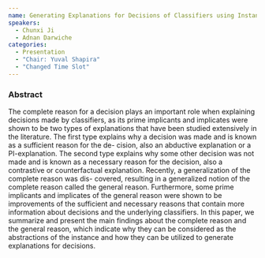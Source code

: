 ```yaml
---
name: Generating Explanations for Decisions of Classifiers using Instance Abstractions
speakers:
  - Chunxi Ji
  - Adnan Darwiche
categories:
  - Presentation
  - "Chair: Yuval Shapira"
  - "Changed Time Slot"
---
```


### Abstract

The complete reason for a decision plays an important role
when explaining decisions made by classifiers, as its prime implicants
and implicates were shown to be two types of explanations that have
been studied extensively in the literature. The first type explains why
a decision was made and is known as a sufficient reason for the de-
cision, also an abductive explanation or a PI-explanation. The second
type explains why some other decision was not made and is known as
a necessary reason for the decision, also a contrastive or counterfactual
explanation. Recently, a generalization of the complete reason was dis-
covered, resulting in a generalized notion of the complete reason called
the general reason. Furthermore, some prime implicants and implicates
of the general reason were shown to be improvements of the sufficient
and necessary reasons that contain more information about decisions and
the underlying classifiers. In this paper, we summarize and present the
main findings about the complete reason and the general reason, which
indicate why they can be considered as the abstractions of the instance
and how they can be utilized to generate explanations for decisions.
